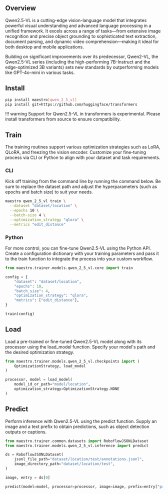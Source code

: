 ## Overview

Qwen2.5-VL is a cutting-edge vision-language model that integrates powerful visual understanding and advanced language processing in a unified framework. It excels across a range of tasks—from extensive image recognition and precise object grounding to sophisticated text extraction, document parsing, and dynamic video comprehension—making it ideal for both desktop and mobile applications.

Building on significant improvements over its predecessor, Qwen2-VL, the Qwen2.5-VL series (including the high-performing 7B-Instruct and the edge-optimized 3B variants) sets new standards by outperforming models like GPT-4o-mini in various tasks.

## Install

```bash
pip install maestro[qwen_2_5_vl]
pip install git+https://github.com/huggingface/transformers
```

!!! warning
    Support for Qwen2.5-VL in transformers is experimental.
    Please install transformers from source to ensure compatibility.

## Train

The training routines support various optimization strategies such as LoRA, QLoRA, and freezing the vision encoder. Customize your fine-tuning process via CLI or Python to align with your dataset and task requirements.

### CLI

Kick off training from the command line by running the command below. Be sure to replace the dataset path and adjust the hyperparameters (such as epochs and batch size) to suit your needs.

```bash
maestro qwen_2_5_vl train \
  --dataset "dataset/location" \
  --epochs 10 \
  --batch-size 4 \
  --optimization_strategy "qlora" \
  --metrics "edit_distance"
```

### Python

For more control, you can fine-tune Qwen2.5-VL using the Python API. Create a configuration dictionary with your training parameters and pass it to the train function to integrate the process into your custom workflow.

```python
from maestro.trainer.models.qwen_2_5_vl.core import train

config = {
    "dataset": "dataset/location",
    "epochs": 10,
    "batch_size": 4,
    "optimization_strategy": "qlora",
    "metrics": ["edit_distance"],
}

train(config)
```

## Load

Load a pre-trained or fine-tuned Qwen2.5-VL model along with its processor using the load_model function. Specify your model's path and the desired optimization strategy.

```python
from maestro.trainer.models.qwen_2_5_vl.checkpoints import (
    OptimizationStrategy, load_model
)

processor, model = load_model(
    model_id_or_path="model/location",
    optimization_strategy=OptimizationStrategy.NONE
)
```

## Predict

Perform inference with Qwen2.5-VL using the predict function. Supply an image and a text prefix to obtain predictions, such as object detection outputs or captions.

```python
from maestro.trainer.common.datasets import RoboflowJSONLDataset
from maestro.trainer.models.qwen_2_5_vl.inference import predict

ds = RoboflowJSONLDataset(
    jsonl_file_path="dataset/location/test/annotations.jsonl",
    image_directory_path="dataset/location/test",
)

image, entry = ds[0]

predict(model=model, processor=processor, image=image, prefix=entry["prefix"])
```

